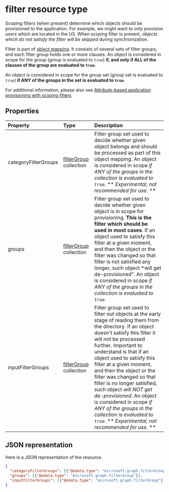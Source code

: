 # filter resource type

Scoping filters (when present) determine which objects should be provisioned to the application. For example, we might want to only provision users which are located in the US. When scoping filter is present, *objects which do not satisfy the filter will be skipped* during synchronization.

Filter is part of [object mapping](synchronization_objectMapping.md). It consists of several sets of filter groups, and each filter group holds one or more clauses. An object is considered in scope for the group (group is evaluated to `true`) **if, and only if ALL of the clauses of the group are evaluated to `true`**.

An object is considered in scope for the group set (group set is evaluated to `true`) **if ANY of the groups in the set is evaluated to `true`**.

For additional information, please also see [Attribute-based application provisioning with scoping filters](https://docs.microsoft.com/en-us/azure/active-directory/active-directory-saas-scoping-filters)

## Properties
| Property	   | Type	|Description|
|:---------------|:--------|:----------|
|categoryFilterGroups|[filterGroup](filtergroup.md) collection| Filter group set used to decide whether given object belongs and should be processed as part of this object mapping. An object is considered in scope *if ANY of the groups in the collection is evaluated to `true`*. ** *Experimental, not recommended for use.* **|
|groups|[filterGroup](filtergroup.md) collection|Filter group set used to decide whether given object is in scope for provisioning. **This is the filter which should be used in most cases**. If an object used to satisfy this filter at a given moment, and then the object or the filter was changed so that filter is not satisfied any longer, such object *will get de-provisioned". An object is considered in scope *if ANY of the groups in the collection is evaluated to `true`*.|
|inputFilterGroups|[filterGroup](filtergroup.md) collection|Filter group set used to filter out objects at the early stage of reading them from the directory. If an object doesn't satisfy this filter it will not be processed further. Important to understand is that if an object used to satisfy this filter at a given moment, and then the object or the filter was changed so that filter is no longer satisfied, such object *will NOT get de-provisioned*. An object is considered in scope *if ANY of the groups in the collection is evaluated to `true`*. ** *Experimental, not recommended for use.* **|

## JSON representation

Here is a JSON representation of the resource.

<!-- {
  "blockType": "resource",
  "optionalProperties": [

  ],
  "@odata.type": "microsoft.graph.filter"
}-->

```json
{
  "categoryFilterGroups": [{"@odata.type": "microsoft.graph.filterGroup"}],
  "groups": [{"@odata.type": "microsoft.graph.filterGroup"}],
  "inputFilterGroups": [{"@odata.type": "microsoft.graph.filterGroup"}]
}

```

<!-- uuid: 8fcb5dbc-d5aa-4681-8e31-b001d5168d79
2015-10-25 14:57:30 UTC -->
<!-- {
  "type": "#page.annotation",
  "description": "filter resource",
  "keywords": "",
  "section": "documentation",
  "tocPath": ""
}-->